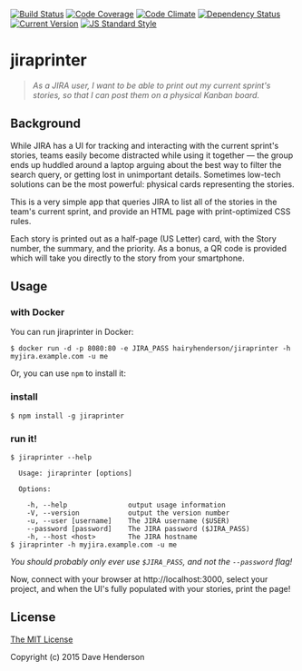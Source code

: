 [![Build Status][circleci-image]][circleci-url]
[![Code Coverage][coverage-image]][coverage-url]
[![Code Climate][climate-image]][climate-url]
[![Dependency Status][gemnasium-image]][gemnasium-url]
[![Current Version][npm-image]][npm-url]
[![JS Standard Style][js-standard-image]][js-standard-url]

# jiraprinter

> _As a JIRA user, I want to be able to print out my current sprint's stories,
so that I can post them on a physical Kanban board._

## Background

While JIRA has a UI for tracking and interacting with the current sprint's stories, teams easily become distracted while using it together &mdash; the group ends up huddled around a laptop arguing about the best way to filter the search query, or getting lost in unimportant details. Sometimes low-tech solutions can be the most powerful: physical cards representing the stories.

This is a very simple app that queries JIRA to list all of the stories in the team's current sprint, and provide an HTML page with print-optimized CSS rules.

Each story is printed out as a half-page (US Letter) card, with the Story number, the summary, and the priority. As a bonus, a QR code is provided which will take you directly to the story from your smartphone.

## Usage

### with Docker

You can run jiraprinter in Docker:

```console
$ docker run -d -p 8080:80 -e JIRA_PASS hairyhenderson/jiraprinter -h myjira.example.com -u me
```

Or, you can use `npm` to install it:

### install

```console
$ npm install -g jiraprinter
```

### run it!

```console
$ jiraprinter --help

  Usage: jiraprinter [options]

  Options:

    -h, --help               output usage information
    -V, --version            output the version number
    -u, --user [username]    The JIRA username ($USER)
    --password [password]    The JIRA password ($JIRA_PASS)
    -h, --host <host>        The JIRA hostname
$ jiraprinter -h myjira.example.com -u me
```

_You should probably only ever use `$JIRA_PASS`, and not the `--password` flag!_

Now, connect with your browser at http://localhost:3000, select your project, and when the UI's fully populated with your stories, print the page!

## License

[The MIT License](http://opensource.org/licenses/MIT)

Copyright (c) 2015 Dave Henderson

[circleci-image]: https://img.shields.io/circleci/project/hairyhenderson/jiraprinter.svg?style=flat
[circleci-url]: https://circleci.com/gh/hairyhenderson/jiraprinter

[coverage-image]: https://img.shields.io/codeclimate/coverage/github/hairyhenderson/jiraprinter.svg?style=flat
[coverage-url]: https://codeclimate.com/github/hairyhenderson/jiraprinter

[climate-image]: https://img.shields.io/codeclimate/github/hairyhenderson/jiraprinter.svg?style=flat
[climate-url]: https://codeclimate.com/github/hairyhenderson/jiraprinter

[gemnasium-image]: https://img.shields.io/gemnasium/hairyhenderson/jiraprinter.svg?style=flat
[gemnasium-url]: https://gemnasium.com/hairyhenderson/jiraprinter

[npm-image]: https://img.shields.io/npm/v/jiraprinter.svg?style=flat
[npm-url]: https://npmjs.org/package/jiraprinter

[waffle-ready-image]: https://badge.waffle.io/hairyhenderson/jiraprinter.svg?label=ready&title=Ready
[waffle-progress-image]: https://badge.waffle.io/hairyhenderson/jiraprinter.svg?label=in+progress&title=In+Progress
[waffle-url]: https://waffle.io/hairyhenderson/jiraprinter

[js-standard-image]: https://img.shields.io/badge/code%20style-standard-brightgreen.svg?style=flat
[js-standard-url]: http://standardjs.com/
